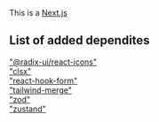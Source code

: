 This is a [Next.js](https://nextjs.org)

## List of added dependites

["@radix-ui/react-icons"](https://www.npmjs.com/package/@radix-ui/react-icons)</br>
["clsx"](https://www.npmjs.com/package/clsx)</br>
["react-hook-form"](https://www.npmjs.com/package/react-hook-form)</br>
["tailwind-merge"](https://www.npmjs.com/package/tailwind-merge)</br>
["zod"](https://www.npmjs.com/package/zod)</br>
["zustand"](https://www.npmjs.com/package/zustand)</br>
